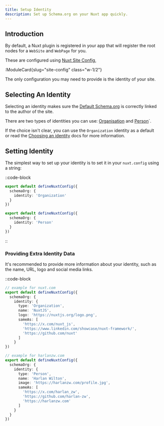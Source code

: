 ```yaml
---
title: Setup Identity
description: Set up Schema.org on your Nuxt app quickly.
---
```


## Introduction

By default, a Nuxt plugin is registered in your app that will register the root nodes for a
`WebSite` and `WebPage` for you.

These are configured using [Nuxt Site Config](/docs/site-config/getting-started/how-it-works),

:ModuleCard{slug="site-config" class="w-1/2"}

The only configuration you may need to provide is the identity of your site.

## Selecting An Identity

Selecting an identity makes sure the [Default Schema.org](/docs/schema-org/guides/default-schema-org) is correctly linked
to the author of the site.

There are two types of identities you can use: [Organisation](https://unhead.unjs.io/schema-org/recipes/identity#organization) and [Person](https://unhead.unjs.io/schema-org/recipes/identity#person)`.

If the choice isn't clear, you can use the `Organization` identity as a default or read the [Choosing an identity](https://unhead.unjs.io/schema-org/recipes/identity) docs for more information.

## Setting Identity

The simplest way to set up your identity is to set it in your `nuxt.config` using a string:

::code-block

```ts [Organization]
export default defineNuxtConfig({
  schemaOrg: {
    identity: 'Organization'
  }
})
```

```ts [Person]
export default defineNuxtConfig({
  schemaOrg: {
    identity: 'Person'
  }
})
```

::

### Providing Extra Identity Data

It's recommended to provide more information about your identity, such as the name, URL, logo and social media links.

::code-block

```ts [Organization]
// example for nuxt.com
export default defineNuxtConfig({
  schemaOrg: {
    identity: {
      type: 'Organization',
      name: 'NuxtJS',
      logo: 'https://nuxtjs.org/logo.png',
      sameAs: [
        'https://x.com/nuxt_js',
        'https://www.linkedin.com/showcase/nuxt-framework/',
        'https://github.com/nuxt'
      ]
    }
})
```

```ts [Person]
// example for harlanzw.com
export default defineNuxtConfig({
  schemaOrg: {
    identity: {
      type: 'Person',
      name: 'Harlan Wilton',
      image: 'https://harlanzw.com/profile.jpg',
      sameAs: [
        'https://x.com/harlan_zw',
        'https://github.com/harlan-zw',
        'https://harlanzw.com'
      ]
    }
  }
})
```

